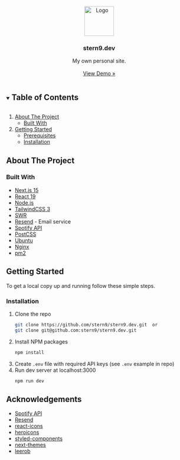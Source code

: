 <!-- PROJECT LOGO -->
<br />
<p align="center">
  <a href="https://stern9.dev/">
    <img src="https://emojipedia-us.s3.dualstack.us-west-1.amazonaws.com/thumbs/320/microsoft/106/bearded-person_emoji-modifier-fitzpatrick-type-1-2_1f9d4-1f3fb_1f3fb.png" alt="Logo" width="80" height="80">
  </a>

  <h3 align="center">stern9.dev</h3>

  <p align="center">
    My own personal site.
    <br />
    <br />
    <a href="https://stern9.dev/" target="_blank">View Demo »</a>
  </p>
</p>

<details open="open">
  <summary><h2 style="display: inline-block">Table of Contents</h2></summary>
  <ol>
    <li>
      <a href="#about-the-project">About The Project</a>
      <ul>
        <li><a href="#built-with">Built With</a></li>
      </ul>
    </li>
    <li>
      <a href="#getting-started">Getting Started</a>
      <ul>
        <li><a href="#prerequisites">Prerequisites</a></li>
        <li><a href="#installation">Installation</a></li>
      </ul>
    </li>
  </ol>
</details>

## About The Project

### Built With

- [Next.js 15](https://nextjs.org/)
- [React 19](https://reactjs.org/docs/)
- [Node.js](https://nodejs.org/en/)
- [TailwindCSS 3](https://tailwindcss.com/docs)
- [SWR](https://swr.vercel.app/)
- [Resend](https://resend.com/) - Email service
- [Spotify API](https://developer.spotify.com/documentation/web-api/)
- [PostCSS](https://postcss.org/)
- [Ubuntu](https://ubuntu.com/server)
- [Nginx](https://www.nginx.com/)
- [pm2](https://pm2.keymetrics.io/)

## Getting Started

To get a local copy up and running follow these simple steps.

### Installation

1. Clone the repo
   ```sh
   git clone https://github.com/stern9/stern9.dev.git  or
   git clone git@github.com:stern9/stern9.dev.git
   ```
2. Install NPM packages
   ```sh
   npm install
   ```
3. Create `.env` file with required API keys (see `.env` example in repo)
4. Run dev server at localhost:3000
   ```sh
   npm run dev
   ```

## Acknowledgements

- [Spotify API](https://developer.spotify.com/documentation/web-api/)
- [Resend](https://resend.com/)
- [react-icons](https://react-icons.github.io/react-icons/)
- [heroicons](https://heroicons.dev/)
- [styled-components](https://styled-components.com/)
- [next-themes](https://github.com/pacocoursey/next-themes)
- [leerob](https://leerob.io/blog)
